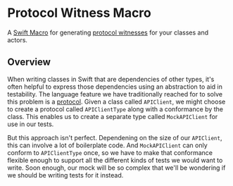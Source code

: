 # Protocol Witness Macro

A [Swift Macro](https://docs.swift.org/swift-book/documentation/the-swift-programming-language/macros/) for generating [protocol witnesses](https://www.pointfree.co/collections/protocol-witnesses/alternatives-to-protocols) for your classes and actors.

## Overview

When writing classes in Swift that are dependencies of other types, it's often helpful to express those dependencies using an abstraction to aid in testability. The language feature we have traditionally reached for to solve this problem is a [protocol](https://docs.swift.org/swift-book/documentation/the-swift-programming-language/protocols/). Given a class called `APIClient`, we might choose to create a protocol called `APIClientType` along with a conformance by the class. This enables us to create a separate type called `MockAPIClient` for use in our tests.

But this approach isn't perfect. Dependening on the size of our `APIClient`, this can involve a lot of boilerplate code. And `MockAPIClient` can only conform to `APIClientType` once, so we have to make that conformance flexible enough to support all the different kinds of tests we would want to write. Soon enough, our mock will be so complex that we'll be wondering if we should be writing tests for it instead.